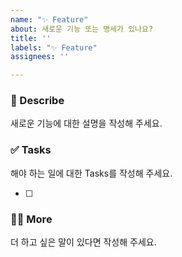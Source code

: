 ```yaml
---
name: "✨ Feature"
about: 새로운 기능 또는 명세가 있나요?
title: ''
labels: "✨ Feature"
assignees: ''

---
```


### 📄 Describe
새로운 기능에 대한 설명을 작성해 주세요.

> 

### ✅ Tasks
해야 하는 일에 대한 Tasks를 작성해 주세요.

- [ ]

### 🙋🏻 More
더 하고 싶은 말이 있다면 작성해 주세요.
